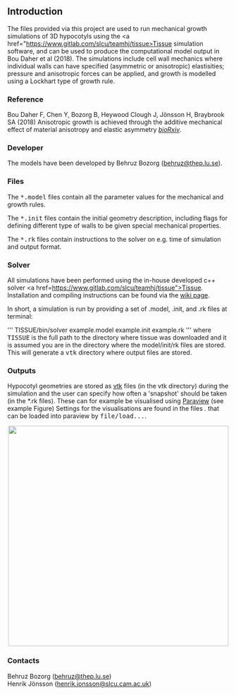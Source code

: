 <h2>Introduction</h2>

The files provided via this project are used to run mechanical growth simulations of 3D hypocotyls
using the <a href="https://www.gitlab.com/slcu/teamhj/tissue>Tissue</a> simulation software,
and can be used to produce the computational model output in Bou Daher et al (2018). 
The simulations include cell wall mechanics where individual walls can have specified 
(asymmetric or anisotropic) elastisities; pressure and anisotropic forces can be applied,
and growth is modelled using a Lockhart type of growth rule.

<h3>Reference</h3>

Bou Daher F, Chen Y, Bozorg B, Heywood Clough J, Jönsson H, Braybrook SA (2018)
Anisotropic growth is achieved through the additive mechanical effect of material 
anisotropy and elastic asymmetry
<a href="https://www.biorxiv.org/content/early/2018/05/07/316364"><i>bioRxiv</i></a>.

<h3>Developer</h3>

The models have been developed by Behruz Bozorg (behruz@thep.lu.se).

<h3>Files</h3>

The <tt>*.model</tt> files contain all the parameter values for the mechanical and 
growth rules.

The <tt>*.init</tt> files contain the initial geometry description, including 
flags for defining different type of walls to be given special mechanical properties.

The <tt>*.rk</tt> files contain instructions to the solver on e.g. time of simulation 
and output format.

<h3>Solver</h3>

All simulations have been performed using the in-house developed c++ solver 
<a href=https://www.gitlab.com/slcu/teamhj/tissue">Tissue</a>. Installation and compiling 
instructions can be found via the <a href="https://gitlab.com/slcu/teamHJ/tissue/wikis/Installation">
wiki page</a>.

In short, a simulation is run by providing a set of .model, .init, and .rk files at terminal:

'''
TISSUE/bin/solver example.model example.init example.rk
'''
where <tt>TISSUE</tt> is the full path to the directory where tissue was downloaded 
and it is assumed you are in the directory where the model/init/rk files are stored.
This will generate a <tt>vtk</tt> directory where output files are stored.

<h3>Outputs</h3>

Hypocotyl geometries are stored as <a href="https://www.vtk.org">vtk</a> files (in the vtk directory) during the simulation
and the user can specify how often a 'snapshot' should be taken (in the *.rk files). 
These can for example be visualised using <a
href=http://www.paraview.org>Paraview</a> (see example Figure) 
Settings for the visualisations are found in the files *.* that can be loaded into 
paraview by <tt>file/load...</tt>.

<center><img width=500 src="paraview_example.png"></center>

<h3>Contacts</h3>

Behruz Bozorg (behruz@thep.lu.se)<br>
Henrik Jönsson (henrik.jonsson@slcu.cam.ac.uk)

